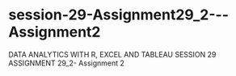 # session-29-Assignment29_2---Assignment2
DATA ANALYTICS WITH R, EXCEL AND TABLEAU SESSION 29 ASSIGNMENT 29_2- Assignment 2

